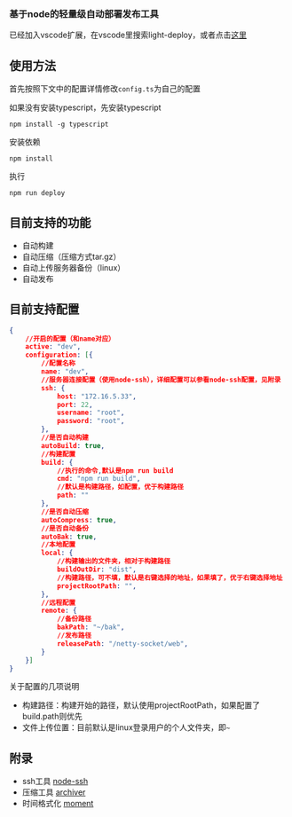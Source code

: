 ### 基于node的轻量级自动部署发布工具
已经加入vscode扩展，在vscode里搜索light-deploy，或者点击[这里](https://marketplace.visualstudio.com/items?itemName=CononYc.Light-deploy)
## 使用方法
首先按照下文中的配置详情修改`config.ts`为自己的配置

如果没有安装typescript，先安装typescript
```npm
npm install -g typescript
```
安装依赖
```
npm install
```
执行
```
npm run deploy
```
## 目前支持的功能
- 自动构建
- 自动压缩（压缩方式tar.gz）
- 自动上传服务器备份（linux）
- 自动发布

## 目前支持配置
```json
{
	//开启的配置（和name对应）
	active: "dev",
	configuration: [{
		//配置名称
		name: "dev",
		//服务器连接配置（使用node-ssh），详细配置可以参看node-ssh配置，见附录
		ssh: {
			host: "172.16.5.33",
			port: 22,
			username: "root",
			password: "root",
		},
		//是否自动构建
		autoBuild: true,
		//构建配置
		build: {
			//执行的命令,默认是npm run build
			cmd: "npm run build",
			//默认是构建路径，如配置，优于构建路径
			path: ""
		},
		//是否自动压缩
		autoCompress: true,
		//是否自动备份
		autoBak: true,
		//本地配置
		local: {
			//构建输出的文件夹，相对于构建路径
			buildOutDir: "dist",
			//构建路径，可不填，默认是右键选择的地址，如果填了，优于右键选择地址
			projectRootPath: "",
		},
		//远程配置
		remote: {
			//备份路径
			bakPath: "~/bak",
			//发布路径
			releasePath: "/netty-socket/web",
		}
	}]
}
```
关于配置的几项说明
- 构建路径：构建开始的路径，默认使用projectRootPath，如果配置了build.path则优先
- 文件上传位置：目前默认是linux登录用户的个人文件夹，即`~`
## 附录
- ssh工具 [node-ssh](https://www.npmjs.com/package/node-ssh)
- 压缩工具 [archiver](https://www.npmjs.com/package/archiver)
- 时间格式化 [moment](https://www.npmjs.com/package/moment)